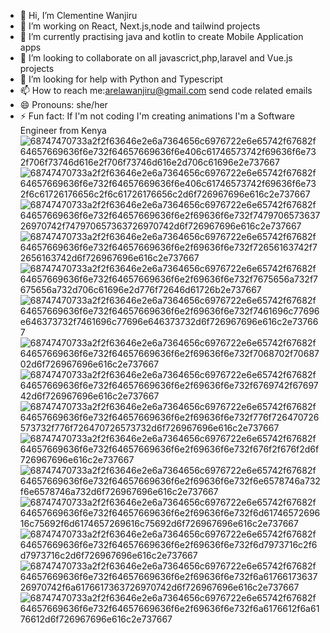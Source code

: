 - 👋 Hi, I’m Clementine Wanjiru
- 👀 I’m  working on React, Next.js,node and tailwind projects
- 🌱 I’m currently practising java and kotlin to create Mobile Application apps 
- 💞️ I’m looking to collaborate on all javascrict,php,laravel and Vue.js projects
- 🤔 I’m looking for help with Python and Typescript
- 📫 How to reach me:arelawanjiru@gmail.com send code related emails
- 😄 Pronouns: she/her
- ⚡ Fun fact: If I'm not coding I'm creating animations
   I'm a Software Engineer from Kenya
![68747470733a2f2f63646e2e6a7364656c6976722e6e65742f67682f64657669636f6e732f64657669636f6e406c61746573742f69636f6e732f706f73746d616e2f706f73746d616e2d706c61696e2e737667](https://github.com/WanjiruArela/WanjiruArela/assets/173074050/3df7a51d-9966-42b6-97cf-568e29790167)
![68747470733a2f2f63646e2e6a7364656c6976722e6e65742f67682f64657669636f6e732f64657669636f6e406c61746573742f69636f6e732f6c61726176656c2f6c61726176656c2d6f726967696e616c2e737667](https://github.com/WanjiruArela/WanjiruArela/assets/173074050/2583664a-b1c8-4b7d-a321-ad988de2c119)
![68747470733a2f2f63646e2e6a7364656c6976722e6e65742f67682f64657669636f6e732f64657669636f6e2f69636f6e732f747970657363726970742f747970657363726970742d6f726967696e616c2e737667](https://github.com/WanjiruArela/WanjiruArela/assets/173074050/e5dacae8-ff8c-4675-bf54-878a91a862c0)
![68747470733a2f2f63646e2e6a7364656c6976722e6e65742f67682f64657669636f6e732f64657669636f6e2f69636f6e732f72656163742f72656163742d6f726967696e616c2e737667](https://github.com/WanjiruArela/WanjiruArela/assets/173074050/b7812095-cddb-4da6-945b-6c16798440e0)
![68747470733a2f2f63646e2e6a7364656c6976722e6e65742f67682f64657669636f6e732f64657669636f6e2f69636f6e732f7675656a732f7675656a732d706c61696e2d776f72646d61726b2e737667](https://github.com/WanjiruArela/WanjiruArela/assets/173074050/033c4119-3f8e-49f0-aea7-ccb8443473ff)
![68747470733a2f2f63646e2e6a7364656c6976722e6e65742f67682f64657669636f6e732f64657669636f6e2f69636f6e732f7461696c77696e646373732f7461696c77696e646373732d6f726967696e616c2e737667](https://github.com/WanjiruArela/WanjiruArela/assets/173074050/0f29baf4-1540-47fb-9c43-ef753e627280)
![68747470733a2f2f63646e2e6a7364656c6976722e6e65742f67682f64657669636f6e732f64657669636f6e2f69636f6e732f7068702f7068702d6f726967696e616c2e737667](https://github.com/WanjiruArela/WanjiruArela/assets/173074050/941c5274-c1c3-4dc0-9e7e-1f6576491333)
![68747470733a2f2f63646e2e6a7364656c6976722e6e65742f67682f64657669636f6e732f64657669636f6e2f69636f6e732f6769742f6769742d6f726967696e616c2e737667](https://github.com/WanjiruArela/WanjiruArela/assets/173074050/ffb75f82-a901-495c-8b8d-203a7fdac809)
![68747470733a2f2f63646e2e6a7364656c6976722e6e65742f67682f64657669636f6e732f64657669636f6e2f69636f6e732f776f726470726573732f776f726470726573732d6f726967696e616c2e737667](https://github.com/WanjiruArela/WanjiruArela/assets/173074050/79d725ef-34f1-441f-8b02-249ef2a8d810)
![68747470733a2f2f63646e2e6a7364656c6976722e6e65742f67682f64657669636f6e732f64657669636f6e2f69636f6e732f676f2f676f2d6f726967696e616c2e737667](https://github.com/WanjiruArela/WanjiruArela/assets/173074050/59a644c1-c01d-461d-a20a-814fcbd2fbbf)
![68747470733a2f2f63646e2e6a7364656c6976722e6e65742f67682f64657669636f6e732f64657669636f6e2f69636f6e732f6e6578746a732f6e6578746a732d6f726967696e616c2e737667](https://github.com/WanjiruArela/WanjiruArela/assets/173074050/cfd90dbb-0933-48cd-9305-b54b8a679aef)
![68747470733a2f2f63646e2e6a7364656c6976722e6e65742f67682f64657669636f6e732f64657669636f6e2f69636f6e732f6d6174657269616c75692f6d6174657269616c75692d6f726967696e616c2e737667](https://github.com/WanjiruArela/WanjiruArela/assets/173074050/bf520708-5356-418f-b203-b8ae43517aff)
![68747470733a2f2f63646e2e6a7364656c6976722e6e65742f67682f64657669636f6e732f64657669636f6e2f69636f6e732f6d7973716c2f6d7973716c2d6f726967696e616c2e737667](https://github.com/WanjiruArela/WanjiruArela/assets/173074050/fc6d0ae8-c499-4a32-8d87-af1adecb565f)
![68747470733a2f2f63646e2e6a7364656c6976722e6e65742f67682f64657669636f6e732f64657669636f6e2f69636f6e732f6a6176617363726970742f6a6176617363726970742d6f726967696e616c2e737667](https://github.com/WanjiruArela/WanjiruArela/assets/173074050/6cf7dea0-7262-41c9-9b48-00dad2f64e2a)
![68747470733a2f2f63646e2e6a7364656c6976722e6e65742f67682f64657669636f6e732f64657669636f6e2f69636f6e732f6a6176612f6a6176612d6f726967696e616c2e737667](https://github.com/WanjiruArela/WanjiruArela/assets/173074050/c8b5735d-dbc4-408d-bc2e-f7713830de27)
